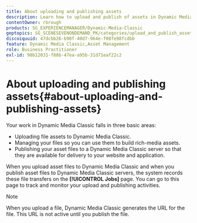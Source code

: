 ```yaml
---
title: About uploading and publishing assets
description: Learn how to upload and publish of assets in Dynamic Media Classic.
contentOwner: rbrough
products: SG_EXPERIENCEMANAGER/Dynamic-Media-Classic
geptopics: SG_SCENESEVENONDEMAND_PK/categories/upload_and_publish_assets
discoiquuid: 47dcbb26-b90f-40d7-964e-f08fe98fcdbb
feature: Dynamic Media Classic,Asset Management
role: Business Practitioner
exl-id: 98b12031-f88b-47ea-a95b-31d71eaf22c2
---
```

# About uploading and publishing assets{#about-uploading-and-publishing-assets}

Your work in Dynamic Media Classic falls in three basic areas:

* Uploading file assets to Dynamic Media Classic.
* Managing your files so you can use them to build rich-media assets.
* Publishing your asset files to a Dynamic Media Classic server so that they are available for delivery to your website and application.

When you upload asset files to Dynamic Media Classic and when you publish asset files to Dynamic Media Classic servers, the system records these file transfers on the **[!UICONTROL Jobs]** page. You can go to this page to track and monitor your upload and publishing activities.

>[!NOTE]
>
>When you upload a file, Dynamic Media Classic generates the URL for the file. This URL is not active until you publish the file.

<!-- >[!NOTE]
>
>A new Instant Publish feature was made available shortly after the release of Dynamic Media Classic 6.0. This feature, which publishes assets immediately with one step, is being rolled out gradually, replacing the **[!UICONTROL Mark for Publish]** functionality. Some users will continue to see the current interface and functionality for a while, until they are included in the rollout. In addition, some assets will continue to use the “Mark for Publish” process for a while after the rollout. -->
